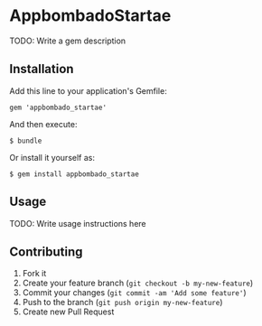 # AppbombadoStartae

TODO: Write a gem description

## Installation

Add this line to your application's Gemfile:

    gem 'appbombado_startae'

And then execute:

    $ bundle

Or install it yourself as:

    $ gem install appbombado_startae

## Usage

TODO: Write usage instructions here

## Contributing

1. Fork it
2. Create your feature branch (`git checkout -b my-new-feature`)
3. Commit your changes (`git commit -am 'Add some feature'`)
4. Push to the branch (`git push origin my-new-feature`)
5. Create new Pull Request
